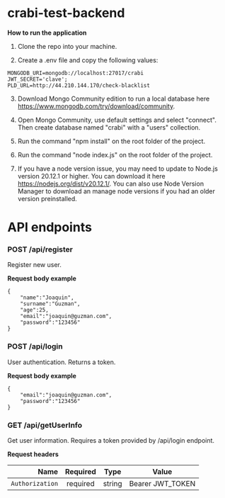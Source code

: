 # crabi-test-backend
**How to run the application**
1. Clone the repo into your machine.

2. Create a .env file and copy the following values:

```
MONGODB_URI=mongodb://localhost:27017/crabi
JWT_SECRET='clave';
PLD_URL=http://44.210.144.170/check-blacklist
```

3. Download Mongo Community edition to run a local database here https://www.mongodb.com/try/download/community.

4. Open Mongo Community, use default settings and select "connect". Then create database named "crabi" with a "users" collection.

5. Run the command "npm install" on the root folder of the project.

6. Run the command "node index.js" on the root folder of the project.

7. If you have a node version issue, you may need to update to Node.js version 20.12.1 or higher. You can download it here https://nodejs.org/dist/v20.12.1/.
You can also use Node Version Manager to download an manage node versions if you had an older version preinstalled.


# API endpoints

### POST /api/register
Register new user.

**Request body example**

```
{
    "name":"Joaquin",
    "surname":"Guzman",
    "age":25,
    "email":"joaquin@guzman.com",
    "password":"123456"
}
```

### POST /api/login
User authentication. Returns a token.

**Request body example**

```
{
    "email":"joaquin@guzman.com",
    "password":"123456"
}
```

### GET /api/getUserInfo
Get user information. Requires a token provided by /api/login endpoint.

**Request headers**

|          Name | Required |  Type   | Value                                                                                                                                                           |
| -------------:|:--------:|:-------:| --------------------------------------------------------------------------------------------------------------------------------------------------------------------- |
|     `Authorization` | required | string  | Bearer JWT_TOKEN    |                                                                     |
